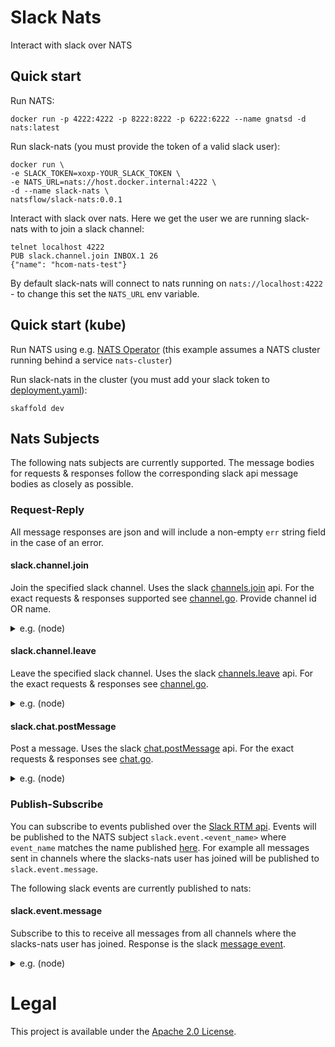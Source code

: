 # Slack Nats

Interact with slack over NATS

## Quick start

Run NATS:

```
docker run -p 4222:4222 -p 8222:8222 -p 6222:6222 --name gnatsd -d nats:latest
```

Run slack-nats (you must provide the token of a valid slack user):

```
docker run \
-e SLACK_TOKEN=xoxp-YOUR_SLACK_TOKEN \
-e NATS_URL=nats://host.docker.internal:4222 \
-d --name slack-nats \
natsflow/slack-nats:0.0.1
```

Interact with slack over nats. 
Here we get the user we are running slack-nats with to join a slack channel:

```
telnet localhost 4222
PUB slack.channel.join INBOX.1 26
{"name": "hcom-nats-test"}
```

By default slack-nats will connect to nats running on `nats://localhost:4222` - to change this set the `NATS_URL`
env variable.

## Quick start (kube)

Run NATS using e.g. [NATS Operator](https://github.com/nats-io/nats-operator) 
(this example assumes a NATS cluster running behind a service `nats-cluster`)

Run slack-nats in the cluster (you must add your slack token to [deployment.yaml](deployments/deployment.yaml)):

```
skaffold dev
```

## Nats Subjects

The following nats subjects are currently supported.
The message bodies for requests & responses follow the corresponding slack api message bodies as closely as possible.

### Request-Reply

All message responses are json and will include a non-empty `err` string field in the case of an error.

#### slack.channel.join

Join the specified slack channel.
Uses the slack [channels.join](https://api.slack.com/methods/channels.join) api.
For the exact requests & responses supported see [channel.go](pkg/channel/channel.go).
Provide channel id OR name.

<details>
 <summary>e.g. (node)</summary>

```js
nats.requestOne('slack.channel.join', {name: 'my-slack-channel'}, {}, 3000, resp => {
    console.log(resp)
})
```

output:

```
{ channel:
   { id: 'CDNPXK2KT',
     created: 1540570962,
     is_open: false,
     is_group: false,
     is_shared: false,
     is_im: false,
     is_ext_shared: false,
     is_org_shared: false,
     is_pending_ext_shared: false,
     is_private: false,
     is_mpim: false,
     unlinked: 0,
     name_normalized: 'my-slack-channel',
     num_members: 0,
     priority: 0,
     user: '',
     name: 'hcom-nats-test',
     creator: 'U6WDH7CCC',
     is_archived: false,
     members: [ 'U6WDH7CCC', 'U7KMBRAVB' ],
     topic:
      { value: 'Testing stuff',
        creator: 'U6WDH7CCC',
        last_set: 1540916727 },
     purpose: { value: '', creator: '', last_set: 0 },
     is_channel: true,
     is_general: false,
     is_member: true,
     locale: '' },
  err: '' }
```

</details>

#### slack.channel.leave

Leave the specified slack channel. 
Uses the slack [channels.leave](https://api.slack.com/methods/channels.leave) api.
For the exact requests & responses see [channel.go](pkg/channel/channel.go).

<details>
 <summary>e.g. (node)</summary>

```js
nats.requestOne('slack.channel.leave', {id: 'CDNPXK2KT'}, {}, 3000, resp => {
    console.log(resp)
})
```

output:

```
{ not_in_channel: false, err: '' }
```

</details>    

#### slack.chat.postMessage

Post a message.
Uses the slack [chat.postMessage](https://api.slack.com/methods/chat.postMessage) api.
For the exact requests & responses see [chat.go](pkg/chat/chat.go).

<details>
 <summary>e.g. (node)</summary>

```js
nats.requestOne('slack.chat.postMessage', { text: 'Hello there', channel: 'CDNPXK2KT' }, {}, 3000, resp => {
    console.log(resp)
})
```

output:

```
{ channel: 'CDNPXK2KT', ts: '1541506301.003000', err: '' }
```

</details> 
   
### Publish-Subscribe 

You can subscribe to events published over the [Slack RTM api](https://api.slack.com/rtm).
Events will be published to the NATS subject `slack.event.<event_name>` where `event_name` matches the name published [here](https://api.slack.com/events).
For example all messages sent in channels where the slacks-nats user has joined will be published to `slack.event.message`.

The following slack events are currently published to nats: 

#### slack.event.message

Subscribe to this to receive all messages from all channels where the slacks-nats user has joined. Response is the slack [message event](https://api.slack.com/events/message).
    

<details>
 <summary>e.g. (node)</summary>

```js
nats.subscribe('slack.event.message', resp => {
    console.log(resp)
})
```

output:

```
{ type: 'message',
  channel: 'CDNPXK2KT',
  user: 'U6WDH7CCC',
  text: 'hey everyone',
  ts: '1541506728.003400',
  event_ts: '1541506728.003400',
  team: 'T09D77D4P',
  replace_original: false,
  delete_original: false }
  ...
```

</details> 

# Legal
This project is available under the [Apache 2.0 License](http://www.apache.org/licenses/LICENSE-2.0.html).
